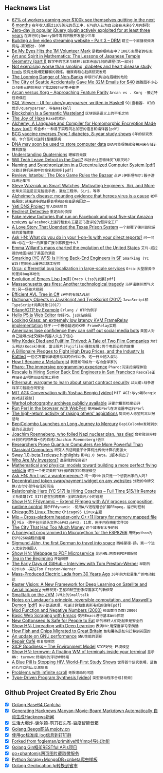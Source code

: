## Hacknews List


- [67% of workers earning over $100k see themselves quitting in the next 6 months](https://www.cnbc.com/2018/10/19/67percent-of-workers-earning-over-100000-plan-to-quit-in-the-next-6-months.html)  `在年收入超过10万美元的员工中，67%的人认为自己会在未来6个月内辞职`
- [Zero-day in popular jQuery plugin actively exploited for at least three years](https://www.zdnet.com/article/zero-day-in-popular-jquery-plugin-actively-exploited-for-at-least-three-years/)  `在流行的jQuery插件零日积极开发至少三年`
- [Building a live video streaming website – Part 3 – DRM](https://benwilber.github.io/nginx/rtmp/live/video/streaming/django/drm/2018/10/20/building-a-live-video-streaming-website-part-3-drm.html)  `建立一个直播视频流网站-第3部分- DRM`
- [Be My Eyes Hits the 1M Volunteer Mark](http://globalaccessibilitynews.com/2018/05/21/be-my-eyes-hits-the-1-million-volunteer-mark/)  `是我的眼睛击中了100万志愿者的标志`
- [Art and Spirit in Mathematics: The Lessons of Japanese Temple Geometry (part I)](https://www.scienceandnonduality.com/art-spirit-in-mathematics-the-lessons-of-japanese-temple-geometry-part-i/)  `数学中的艺术与精神:日本寺庙几何的课程(第一部分)`
- [Not exercising worse than smoking, diabetes and heart disease study finds](https://www.cnn.com/2018/10/19/health/study-not-exercising-worse-than-smoking/index.html)  `没有比吸烟更糟糕的锻炼，糖尿病和心脏病研究发现`
- [The Looming Danger of Non-Banks](https://www.axios.com/prudential-non-banks-future-financial-crises-f21319bf-7104-4109-9f11-a8d369110e0c.html)  `非银行机构迫在眉睫的危险`
- [The City of Seattle Accidentally Gave Me 32M Emails for $40](https://mchap.io/that-time-the-city-of-seattle-accidentally-gave-me-32m-emails-for-40-dollars4997.html)  `西雅图不小心以40美元的价格给了我3200万封电子邮件`
- [Arcan versus Xorg – Approaching Feature Parity](https://arcan-fe.com/2018/10/17/arcan-versus-xorg-approaching-feature-parity/)  `Arcan vs . Xorg -接近特性奇偶性`
- [SQL Viewer – UI for uber/queryparser, written in Haskell](https://github.com/dlthomas/sql-viewer)  `SQL查看器- UI的优步/queryparser，写在Haskell`
- [Blockchain Is a Semantic Wasteland](https://medium.com/s/story/blockchain-is-a-semantic-wasteland-9450b6e5012)  `区块链是语义上的不毛之地`
- [The Joy of Haxe](https://medium.com/@fontstruct/the-joy-of-haxe-84f933f4b859)  `Haxe的欢乐`
- [Alchemy: A Language and Compiler for Homomorphic Encryption Made Easy [pdf]](http://web.eecs.umich.edu/~cpeikert/pubs/alchemy.pdf)  `炼金术:一种易于实现同态加密的语言和编译器[pdf]`
- [BCG vaccine reverses Type 1 diabetes, 8-year study shows](https://www.telegraph.co.uk/science/2018/06/21/bcg-vaccine-can-reverse-type-1-diabetes-almost-undetectable/)  `8年的研究表明，卡介苗可以逆转1型糖尿病`
- [DNA may soon be used to store computer data](https://www.economist.com/science-and-technology/2018/10/20/dna-may-soon-be-used-to-store-computer-data)  `DNA可能很快就会被用来存储计算机数据`
- [Understanding Quaternions](https://www.3dgep.com/understanding-quaternions/)  `理解四元数`
- [Will Tech Leave Detroit in the Dust?](https://www.wsj.com/articles/can-detroit-become-a-software-business-1540008107)  `科技会让底特律灰飞烟灭吗?`
- [Naming and Synchronization in a Decentralized Computer System [pdf]](http://www.dtic.mil/dtic/tr/fulltext/u2/a061407.pdf)  `分散计算机系统中的命名和同步[pdf]`
- [Review: Istanbul: The Dice Game Rules the Bazaar](https://arstechnica.com/gaming/2018/10/review-istanbul-the-dice-game-rules-the-bazaar/)  `点评:伊斯坦布尔:骰子游戏统治集市`
- [Steve Wozniak on Smart Watches, Motivating Engineers, Siri, and More](https://spectrum.ieee.org/view-from-the-valley/tech-history/silicon-revolution/apple-cofounder-steve-wozniak-on-smart-watches-motivating-engineers-siri-and-more)  `史蒂夫沃兹尼亚克智能手表，激励工程师，Siri，等等`
- [Alzheimer’s disease: mounting evidence that herpes virus is a cause](http://theconversation.com/alzheimers-disease-mounting-evidence-that-herpes-virus-is-a-cause-104943)  `老年痴呆症:越来越多的证据表明疱疹病毒是病因之一`
- [Yeti DNS Project](https://yeti-dns.org)  `雪人DNS项目`
- [Redirect Detective](http://redirectdetective.com/)  `重定向的侦探`
- [Fake review factories that run on Facebook and post five-star Amazon reviews](https://www.theguardian.com/money/2018/oct/20/facebook-fake-amazon-review-factories-uncovered-which-investigation)  `在Facebook上运行和发布五星亚马逊评论的假评论工厂`
- [A Love Story That Upended the Texas Prison System](https://www.texasmonthly.com/articles/love-story-upended-texas-prison-system/)  `一个颠覆了德州监狱系统的爱情故事`
- [Ask HN: What do you do in your 1-on-1s with your direct reports?](item?id=18264245)  `问一问HN:你在一对一的直接汇报中都做些什么?`
- [Emma Willard&#39;s maps charted the evolution of the United States](https://www.atlasobscura.com/articles/first-atlas-of-the-united-states)  `艾玛·威拉德的地图描绘了美国的演变`
- [Smarking (YC W15) Is Hiring Back-End Engineers in SF](https://www.smarking.com/careers)  `Smarking (YC W15)在旧金山雇佣后端工程师`
- [Orca: differential bug localization in large-scale services](https://blog.acolyer.org/2018/10/19/orca-differential-bug-localization-in-large-scale-services/)  `Orca:大型服务中的差异bug本地化`
- [Evolution of Emacs Lisp [pdf]](https://www.iro.umontreal.ca/~monnier/hopl-4-emacs-lisp.pdf)  `Emacs Lisp的发展[pdf]`
- [Massachusetts gas fires: Another technological tragedy](http://bit-player.org/2018/another-technological-tragedy)  `马萨诸塞州燃气火灾:另一场技术悲剧`
- [Efficient AVL Tree in C#](https://bitlush.com/blog/efficient-avl-tree-in-c-sharp)  `c#中的有效AVL树`
- [Dictionary Objects in JavaScript and TypeScript (2017)](http://blog.jessitron.com/2017/07/dictionary-objects-in-javascript-and.html)  `JavaScript和TypeScript词典对象(2017)`
- [Erlang/OTP by Example](http://erlangbyexample.org)  `Erlang / OTP的例子`
- [Hello P5.js Web Editor](https://medium.com/processing-foundation/hello-p5-js-web-editor-b90b902b74cf)  `你好P5。js网站编辑`
- [Looking Glass: an extremely low latency KVM FrameRelay implementation](https://looking-glass.hostfission.com)  `镜子:一个极低延迟的KVM FrameRelay实现`
- [Americans lose confidence they can sniff out social media bots](https://techxplore.com/news/2018-10-americans-confidence-social-media-bots.html)  `美国人对自己能嗅出社交媒体机器人失去了信心`
- [Why Kodak Died and Fujifilm Thrived: A Tale of Two Film Companies](http://petapixel.com/2018/10/19/why-kodak-died-and-fujifilm-thrived-a-tale-of-two-film-companies/)  `为什么柯达(Kodak)倒闭，富士胶片(Fujifilm)蓬勃发展:两个电影公司的故事`
- [A Billionaire Pledges to Fight High Drug Prices, and the Industry Is Rattled](https://www.wsj.com/articles/a-billionaire-decided-to-fight-high-drug-prices-and-the-industry-is-rattled-1540145686)  `一位亿万富翁承诺要与高药价作斗争，这一行业陷入混乱`
- [How I Became a Metallurgist](https://knifesteelnerds.com/2018/10/08/how-i-became-a-knife-steel-metallurgist/)  `我是如何成为一名冶金学家的`
- [Pharo: The immersive programming experience](https://pharo.org)  `Pharo:沉浸式编程体验`
- [Rescale Is Hiring Senior Back End Engineers in San Francisco](https://jobs.lever.co/rescale/ba8800d3-b0bd-40b0-8a72-887e27904553?lever-origin=applied&amp;lever-source%5B%5D=Hacker%20News)  `Rescale正在旧金山招聘高级后端工程师`
- [Ethernaut: wargame to learn about smart contract security](https://ethernaut.zeppelin.solutions/)  `以太诺:战争游戏学习智能合同安全`
- [MIT AGI: Conversation with Yoshua Bengio [video]](https://www.youtube.com/watch?v=azOmzumh0vQ)  `MIT AGI:与yo唰Bengio的对话[视频]`
- [Warhol photography archives publicly available](https://news.stanford.edu/2018/10/12/cantor-arts-center-stanford-libraries-collaborate-make-warhol-photography-archives-publicly-available/)  `沃霍尔摄影档案公开`
- [Run Perl in the browser with WebPerl](https://webperl.zero-g.net/)  `使用WebPerl在浏览器中运行Perl`
- [The high-return activity of raising others&#39; aspirations](https://marginalrevolution.com/marginalrevolution/2018/10/high-return-activity-raising-others-aspirations.html)  `提高他人愿望的高回报活动`
- [BepiColombo Launches on Long Journey to Mercury](https://www.nytimes.com/2018/10/19/science/bepicolombo-mercury-launch.html)  `BepiColombo发射到水星的长途旅行`
- [Joachim Roenneberg, who foiled Nazi nuclear plan, has died](http://www.reuters.com/article/us-norway-roenneberg/man-who-foiled-nazi-nuclear-plan-dies-aged-99-idUSKCN1MV0R1)  `曾挫败纳粹核计划的约阿希姆•伦内伯格(Joachim Roenneberg)去世`
- [Researchers Prove Quantum Computers Are More Powerful Than Classical Computers](https://motherboard.vice.com/amp/en_us/article/evw93z/researchers-finally-proved-quantum-computers-are-more-powerful-than-classical-computers?__twitter_impression=true)  `研究人员证明量子计算机比传统计算机更强大`
- [Sway 1.0-beta.1 release highlights](https://drewdevault.com/2018/10/20/Sway-1.0-highlights.html)  `影响1.0 beta。1版本突出了`
- [Who Are My Investors?](https://avc.com/2018/10/who-are-my-investors/)  `谁是我的投资者?`
- [Mathematical and physical models toward building a more perfect flying vehicle](https://phys.org/news/2018-10-merging-mathematical-physical-vehicle.html)  `建立一个更完美的飞行器的数学和物理模型`
- [Ask HN: Am I just a wantrepreneur?](item?id=18267468)  `问一问HN:我只是一个想要出家的人吗?`
- [Decentralized token swap/payment widget on any websites](https://developer.kyber.network/docs/WidgetGenerator/)  `分散的令牌交换/支付小部件在任何网站`
- [Relationship Hero (YC S17) Is Hiring Coaches – Full Time $15/Hr Remote](https://relationshiphero.com/careers?role=coach)  `关系英雄(YC S17)正在招聘教练-全职15美元/小时远程`
- [Show HN: FFdynamic – Extend FFmpeg with A/V process composition, runtime control](https://github.com/Xingtao/FFdynamic)  `展示FFdynamic -使用A/V进程组合扩展FFmpeg，运行时控制`
- [Chicago95 Linux Theme](https://github.com/grassmunk/Chicago95)  `Chicago95 Linux主题`
- [Mio – Cross-platform header-only C&#43;&#43;11 library for memory mapped file IO](https://github.com/mandreyel/mio)  `Mio -跨平台只读头文件c&#43;&#43; 11库，用于内存映射文件IO`
- [The City That Had Too Much Money](https://www.bloomberg.com/news/features/2018-10-20/vancouver-is-drowning-in-chinese-money)  `这个城市有太多的钱`
- [A honeypot programmed in Micropython for the ESP8266](https://github.com/gbafana25/esp8266_honeypot)  `用微python为ESP8266编程的蜜罐`
- [Sigmund Jähn, the first German to travel into space](https://www.zeit.de/wissen/geschichte/2018-08/sigmund-jaehn-first-german-in-space-gdr/komplettansicht)  `西格蒙德·扬，第一个进入太空的德国人`
- [Show HN: Webpage to PDF Microservice](https://imti.co/webpage-to-pdf-microservice/)  `显示HN:网页到PDF微服务`
- [Tea in the Beginning](http://www.lcy.net/tea/ch1.php)  `开始喝茶`
- [The Early Days of GitHub – Interview with Tom Preston-Werner](https://www.heavybit.com/library/podcasts/enterpriseready/ep-2-the-early-days-of-github-with-tom-preston-werner/)  `早期的GitHub -采访Tom Preston-Werner`
- [Mass-Produced Electric Lada from 30 Years Ago](http://englishrussia.com/2018/09/04/soviet-tesla-electric-lada-from-30-years-ago-that-was-mass-produced/)  `30年前大批量生产的电动拉达`
- [Raster Vision: A New Framework for Deep Learning on Satellite and Aerial Imagery](https://www.azavea.com/blog/2018/10/18/raster-vision-release/)  `光栅视觉:卫星和航空图像深度学习的新框架`
- [Smalltalk on the JVM](http://www.redline.st/)  `JVM上的Smalltalk`
- [Notes on Landauer&#39;s principle, reversible computation, and Maxwell&#39;s Demon [pdf]](https://www.cs.princeton.edu/courses/archive/fall06/cos576/papers/bennett03.pdf)  `关于朗道原理，可逆计算和麦克斯韦妖的注释[pdf]`
- [Mod Function and Negative Numbers (2000)](http://mathforum.org/library/drmath/view/52343.html)  `模函数与负数(2000)`
- [Basic Web Scraping with Emacs](https://nickdrozd.github.io/2018/10/17/web-scraping.html)  `使用Emacs进行基本Web抓取`
- [New Cottonseed Is Safe for People to Eat](https://www.npr.org/sections/thesalt/2018/10/17/658221327/not-just-for-cows-anymore-new-cottonseed-is-safe-for-people-to-eat)  `新的棉籽人们吃起来是安全的`
- [Show HN: Lipreading with Deep Learning](https://github.com/astorfi/lip-reading-deeplearning)  `表演HN:用深度学习来朗诵`
- [How Fish and Chips Migrated to Great Britain](https://www.atlasobscura.com/articles/who-invented-fish-and-chips)  `鱼和薯条是如何迁移到英国的`
- [An update on GNU performance](https://community.arm.com/tools/b/blog/posts/update-on-gnu-performance)  `GNU性能的更新`
- [Repair Café](https://repaircafe.org/en/)  `修复咖啡馆`
- [SICP Goodness – The Environment Model](https://www.lvguowei.me/post/sicp-goodness-environment-model/)  `SICP好处-环境模型`
- [Show HN: termwm: A floating WM of terminals inside your terminal](https://gitlab.com/jD91mZM2/termwm)  `显示HN: termwm:终端内的浮动WM终端`
- [A Blue Pill Is Stopping HIV, World-First Study Shows](https://www.bloomberg.com/news/articles/2018-10-17/a-blue-pill-is-stopping-hiv-world-first-study-shows)  `世界首个研究表明，蓝色药丸可以阻止艾滋病毒`
- [Problems with infinite scroll](https://logrocket.com/blog/infinite-scroll/)  `无限滚动的问题`
- [Type-Driven Program Synthesis [video]](https://www.youtube.com/watch?v=HnOix9TFy1A)  `类型驱动程序合成[视频]`

## Github Project Created By Eric Zhou

- [x] [Golang Base64 Captcha](https://github.com/mojocn/base64Captcha)
- [x] [Generating Hacknews Maoyan-Movie-Board Markdown Automatically 自动生成Hacknews新闻](https://github.com/dejavuzhou/md-genie)
- [x] [生活大爆炸-谢尔顿-剪刀石头布-百度智能音箱](https://github.com/mojocn/dueros-bang-game)
- [x] [Golang Beego网站 mojotv.cn](https://github.com/mojocn/www.mojotv.cn)
- [x] [使用go标准库,log信息到钉钉群](https://github.com/mojocn/dooger)
- [x] [Forked from fogleman/primitive增加mp4导出功能](https://github.com/mojocn/primitive)
- [x] [Golang Gin框架RESTful APIs项目](https://github.com/JJJJJJJerk/ezier-golang-web-api-framework)
- [x] [go+phantomjs网页图片截取微服务](https://github.com/mojocn/screen_shot)
- [x] [Python Scrapy+MongoDB+cnbeta爬虫样板](https://github.com/mojocn/scrapy_mongodb_boilerplate_cnbeta)
- [x] [Golang Geolocation Ip转换到省市](https://github.com/mojocn/ip2location)